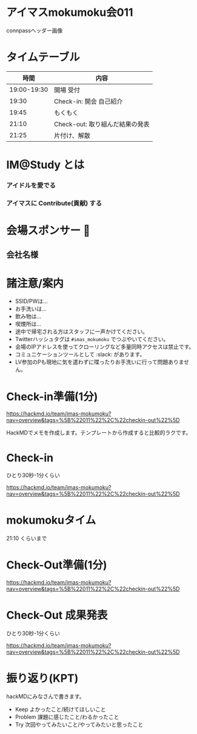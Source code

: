 # アイマスmokumoku会011

connpassヘッダー画像

# タイムテーブル

| 時間        | 内容                            |
| ----------- | ------------------------------- |
| 19:00-19:30 | 開場 受付                       |
| 19:30       | Check-in: 開会 自己紹介         |
| 19:45       | もくもく                        |
| 21:10       | Check-out: 取り組んだ結果の発表 |
| 21:25       | 片付け、解散                    |

# IM@Study とは

### アイドルを愛でる
### アイマスに Contribute(貢献) する

# 会場スポンサー :clap:

## 会社名様

# 諸注意/案内

- SSID/PWは...
- お手洗いは...
- 飲み物は...
- 喫煙所は...
- 途中で帰宅される方はスタッフに一声かけてください。
- Twitterハッシュタグは `#imas_mokumoku` でつぶやいてください。
- 会場のIPアドレスを使ってクローリングなど多量同時アクセスは禁止です。
- コミュニケーションツールとして :slack: があります。
- LV参加のPも現地に気を遣わずに喋ったりお手洗いに行って問題ありません。

# Check-in準備(1分)

https://hackmd.io/team/imas-mokumoku?nav=overview&tags=%5B%22011%22%2C%22checkin-out%22%5D

HackMDでメモを作成します。テンプレートから作成すると比較的ラクです。

# Check-in

ひとり30秒-1分くらい

https://hackmd.io/team/imas-mokumoku?nav=overview&tags=%5B%22011%22%2C%22checkin-out%22%5D

# mokumokuタイム

21:10 くらいまで

# Check-Out準備(1分)

https://hackmd.io/team/imas-mokumoku?nav=overview&tags=%5B%22011%22%2C%22checkin-out%22%5D

# Check-Out 成果発表

ひとり30秒-1分くらい

https://hackmd.io/team/imas-mokumoku?nav=overview&tags=%5B%22011%22%2C%22checkin-out%22%5D

# 振り返り(KPT)

hackMDにみなさんで書きます。

- Keep よかったこと/続けてほしいこと
- Problem 課題に感じたこと/わるかったこと
- Try 次回やってみたいこと/やってみたいと思ったこと
